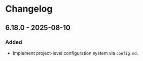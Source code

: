 # Changelog

## 6.18.0 - 2025-08-10

### Added
- Implement project-level configuration system via `config.md`.
